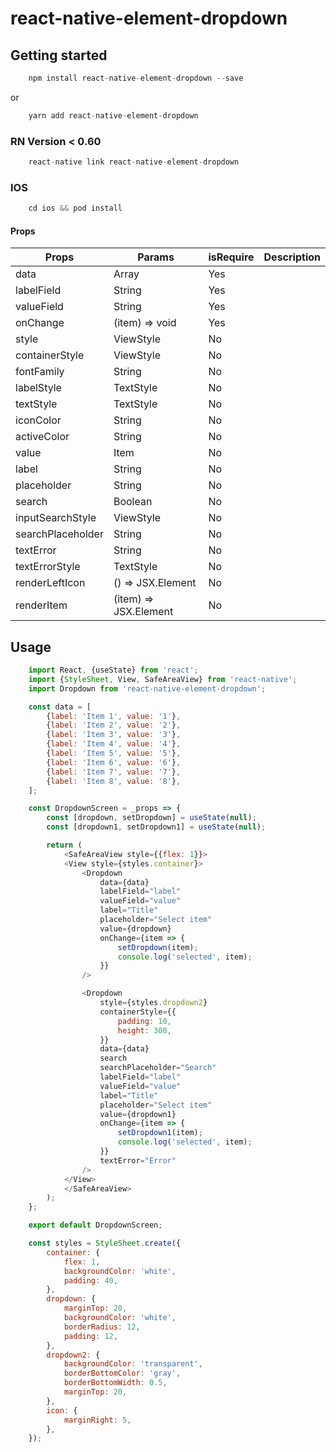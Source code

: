 # react-native-element-dropdown

## Getting started
```js
    npm install react-native-element-dropdown --save
```
or

```js
    yarn add react-native-element-dropdown
```

### RN Version < 0.60
```js
    react-native link react-native-element-dropdown
```
### IOS
```js
    cd ios && pod install
```

#### Props
| Props              | Params               | isRequire | Description      |
| ------------------ | -------------------- | --------- | ---------------- |
| data               | Array                | Yes       |                  |
| labelField         | String               | Yes       |                  |
| valueField         | String               | Yes       |                  |
| onChange           | (item) => void       | Yes       |                  |
| style              | ViewStyle            | No        |                  |
| containerStyle     | ViewStyle            | No        |                  |
| fontFamily         | String               | No        |                  |
| labelStyle         | TextStyle            | No        |                  |
| textStyle          | TextStyle            | No        |                  |
| iconColor          | String               | No        |                  |
| activeColor        | String               | No        |                  |
| value              | Item                 | No        |                  |
| label              | String               | No        |                  |
| placeholder        | String               | No        |                  |
| search             | Boolean              | No        |                  |
| inputSearchStyle   | ViewStyle            | No        |                  |
| searchPlaceholder  | String               | No        |                  |
| textError          | String               | No        |                  |
| textErrorStyle     | TextStyle            | No        |                  |
| renderLeftIcon     | () => JSX.Element    | No        |                  |
| renderItem         | (item) => JSX.Element| No        |                  |

## Usage
```javascript
    import React, {useState} from 'react';
    import {StyleSheet, View, SafeAreaView} from 'react-native';
    import Dropdown from 'react-native-element-dropdown';

    const data = [
        {label: 'Item 1', value: '1'},
        {label: 'Item 2', value: '2'},
        {label: 'Item 3', value: '3'},
        {label: 'Item 4', value: '4'},
        {label: 'Item 5', value: '5'},
        {label: 'Item 6', value: '6'},
        {label: 'Item 7', value: '7'},
        {label: 'Item 8', value: '8'},
    ];

    const DropdownScreen = _props => {
        const [dropdown, setDropdown] = useState(null);
        const [dropdown1, setDropdown1] = useState(null);

        return (
            <SafeAreaView style={{flex: 1}}>
            <View style={styles.container}>
                <Dropdown
                    data={data}
                    labelField="label"
                    valueField="value"
                    label="Title"
                    placeholder="Select item"
                    value={dropdown}
                    onChange={item => {
                        setDropdown(item);
                        console.log('selected', item);
                    }}
                />

                <Dropdown
                    style={styles.dropdown2}
                    containerStyle={{
                        padding: 10,
                        height: 300,
                    }}
                    data={data}
                    search
                    searchPlaceholder="Search"
                    labelField="label"
                    valueField="value"
                    label="Title"
                    placeholder="Select item"
                    value={dropdown1}
                    onChange={item => {
                        setDropdown1(item);
                        console.log('selected', item);
                    }}
                    textError="Error"
                />
            </View>
            </SafeAreaView>
        );
    };

    export default DropdownScreen;

    const styles = StyleSheet.create({
        container: {
            flex: 1,
            backgroundColor: 'white',
            padding: 40,
        },
        dropdown: {
            marginTop: 20,
            backgroundColor: 'white',
            borderRadius: 12,
            padding: 12,
        },
        dropdown2: {
            backgroundColor: 'transparent',
            borderBottomColor: 'gray',
            borderBottomWidth: 0.5,
            marginTop: 20,
        },
        icon: {
            marginRight: 5,
        },
    });
```
